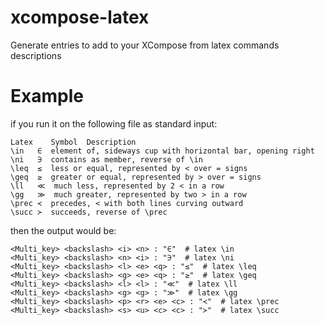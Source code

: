 xcompose-latex
==============

Generate entries to add to your XCompose from latex commands descriptions

Example
=======

if you run it on the following file as standard input:

    Latex	 Symbol	 Description
    \in   ∈	 element of, sideways cup with horizontal bar, opening right
    \ni   ∋	 contains as member, reverse of \in
    \leq  ≤	 less or equal, represented by < over = signs
    \geq  ≥	 greater or equal, represented by > over = signs
    \ll   ≪	 much less, represented by 2 < in a row
    \gg   ≫	 much greater, represented by two > in a row
    \prec ≺	 precedes, < with both lines curving outward
    \succ ≻	 succeeds, reverse of \prec

then the output would be:

    <Multi_key> <backslash> <i> <n> : "∈"  # latex \in
    <Multi_key> <backslash> <n> <i> : "∋"  # latex \ni
    <Multi_key> <backslash> <l> <e> <q> : "≤"  # latex \leq
    <Multi_key> <backslash> <g> <e> <q> : "≥"  # latex \geq
    <Multi_key> <backslash> <l> <l> : "≪"  # latex \ll
    <Multi_key> <backslash> <g> <g> : "≫"  # latex \gg
    <Multi_key> <backslash> <p> <r> <e> <c> : "≺"  # latex \prec
    <Multi_key> <backslash> <s> <u> <c> <c> : "≻"  # latex \succ
